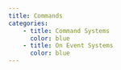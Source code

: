 ```yaml
---
title: Commands
categories:
    - title: Command Systems
      color: blue
    - title: On Event Systems
      color: blue
---
```

